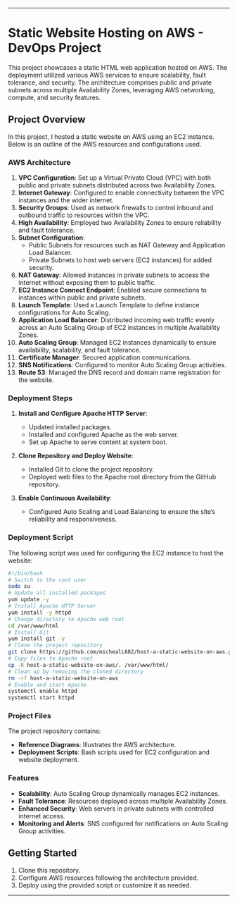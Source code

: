 

---

# Static Website Hosting on AWS - DevOps Project

This project showcases a static HTML web application hosted on AWS. The deployment utilized various AWS services to ensure scalability, fault tolerance, and security. The architecture comprises public and private subnets across multiple Availability Zones, leveraging AWS networking, compute, and security features.

## Project Overview

In this project, I hosted a static website on AWS using an EC2 instance. Below is an outline of the AWS resources and configurations used.

### AWS Architecture

1. **VPC Configuration**: Set up a Virtual Private Cloud (VPC) with both public and private subnets distributed across two Availability Zones.
2. **Internet Gateway**: Configured to enable connectivity between the VPC instances and the wider internet.
3. **Security Groups**: Used as network firewalls to control inbound and outbound traffic to resources within the VPC.
4. **High Availability**: Employed two Availability Zones to ensure reliability and fault tolerance.
5. **Subnet Configuration**:
   - Public Subnets for resources such as NAT Gateway and Application Load Balancer.
   - Private Subnets to host web servers (EC2 instances) for added security.
6. **NAT Gateway**: Allowed instances in private subnets to access the internet without exposing them to public traffic.
7. **EC2 Instance Connect Endpoint**: Enabled secure connections to instances within public and private subnets.
8. **Launch Template**: Used a Launch Template to define instance configurations for Auto Scaling.
9. **Application Load Balancer**: Distributed incoming web traffic evenly across an Auto Scaling Group of EC2 instances in multiple Availability Zones.
10. **Auto Scaling Group**: Managed EC2 instances dynamically to ensure availability, scalability, and fault tolerance.
11. **Certificate Manager**: Secured application communications.
12. **SNS Notifications**: Configured to monitor Auto Scaling Group activities.
13. **Route 53**: Managed the DNS record and domain name registration for the website.

### Deployment Steps

1. **Install and Configure Apache HTTP Server**:
   - Updated installed packages.
   - Installed and configured Apache as the web server.
   - Set up Apache to serve content at system boot.

2. **Clone Repository and Deploy Website**:
   - Installed Git to clone the project repository.
   - Deployed web files to the Apache root directory from the GitHub repository.

3. **Enable Continuous Availability**:
   - Configured Auto Scaling and Load Balancing to ensure the site’s reliability and responsiveness.

### Deployment Script

The following script was used for configuring the EC2 instance to host the website:

```bash
#!/bin/bash
# Switch to the root user
sudo su
# Update all installed packages
yum update -y
# Install Apache HTTP Server
yum install -y httpd
# Change directory to Apache web root
cd /var/www/html
# Install Git
yum install git -y
# Clone the project repository
git clone https://github.com/michealL682/host-a-static-website-on-aws.git
# Copy files to Apache root
cp -R host-a-static-website-on-aws/. /var/www/html/
# Clean up by removing the cloned directory
rm -rf host-a-static-website-on-aws
# Enable and start Apache
systemctl enable httpd
systemctl start httpd
```

### Project Files

The project repository contains:
- **Reference Diagrams**: Illustrates the AWS architecture.
- **Deployment Scripts**: Bash scripts used for EC2 configuration and website deployment.

### Features

- **Scalability**: Auto Scaling Group dynamically manages EC2 instances.
- **Fault Tolerance**: Resources deployed across multiple Availability Zones.
- **Enhanced Security**: Web servers in private subnets with controlled internet access.
- **Monitoring and Alerts**: SNS configured for notifications on Auto Scaling Group activities.

## Getting Started

1. Clone this repository.
2. Configure AWS resources following the architecture provided.
3. Deploy using the provided script or customize it as needed.

---


